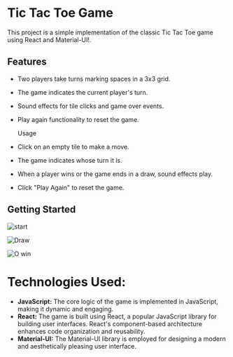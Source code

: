 
# Tic Tac Toe  Game

This project is a simple implementation of the classic Tic Tac Toe game using React and Material-UI!.

## Features

- Two players take turns marking spaces in a 3x3 grid.
- The game indicates the current player's turn.
- Sound effects for tile clicks and game over events.
- Play again functionality to reset the game.

  Usage
- Click on an empty tile to make a move.
- The game indicates whose turn it is.
- When a player wins or the game ends in a draw, sound effects play.
- Click "Play Again" to reset the game.

## Getting Started


![start](https://github.com/ishanGIT1995/tic-tac-toe-game/assets/104643461/037b3073-57be-4a9c-8d29-8ed54ba0ff9c)

![Draw](https://github.com/ishanGIT1995/tic-tac-toe-game/assets/104643461/610a3c7c-140f-4bcf-8990-ebd702b16e96)

![O win](https://github.com/ishanGIT1995/tic-tac-toe-game/assets/104643461/a9ebae12-e502-4604-a013-dab9895f9a2b)




# Technologies Used:
- **JavaScript:** The core logic of the game is implemented in JavaScript, making it dynamic and engaging.
- **React:** The game is built using React, a popular JavaScript library for building user interfaces. React's component-based architecture enhances code organization and reusability.
- **Material-UI:** The Material-UI library is employed for designing a modern and aesthetically pleasing user interface.


